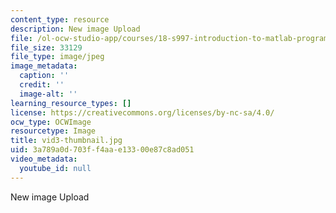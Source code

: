 ```yaml
---
content_type: resource
description: New image Upload
file: /ol-ocw-studio-app/courses/18-s997-introduction-to-matlab-programming-fall-2011/3a789a0d703ff4aae13300e87c8ad051_vid3-thumbnail.jpg
file_size: 33129
file_type: image/jpeg
image_metadata:
  caption: ''
  credit: ''
  image-alt: ''
learning_resource_types: []
license: https://creativecommons.org/licenses/by-nc-sa/4.0/
ocw_type: OCWImage
resourcetype: Image
title: vid3-thumbnail.jpg
uid: 3a789a0d-703f-f4aa-e133-00e87c8ad051
video_metadata:
  youtube_id: null
---
```

New image Upload